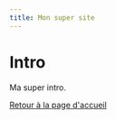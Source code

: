 ```yaml
---
title: Mon super site
---
```


<h1>Intro</h1>
<p>Ma super intro.</p>
<a href="index.md">Retour à la page d'accueil</a>
